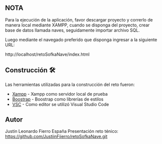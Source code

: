 ## NOTA

Para la ejecución de la aplicación, favor descargar proyecto y correrlo de manera local mediante XAMPP, cuando se disponga del proyecto, crear base de datos llamada naves, seguidamente importar archivo SQL.

Luego mediante el navegado preferido que disponga ingresar a la siguiente URL:

http://localhost/retoSofkaNave/index.html

## Construcción 🛠️

Las herramientas utilizadas para la construcción del reto fueron:

* [Xampp](https://www.apachefriends.org/es/index.html) - Xampp como servidor local de prueba
* [Boostrap](https://getbootstrap.com/) - Boostrap como librerías de estilos 
* [VSC](https://code.visualstudio.com/) - Como editor se utilizó Visual Studio Code

## Autor

Justin Leonardo Fierro España
Presentación reto ténico: https://github.com/JustiinFiierro/retoSofkaNave.git